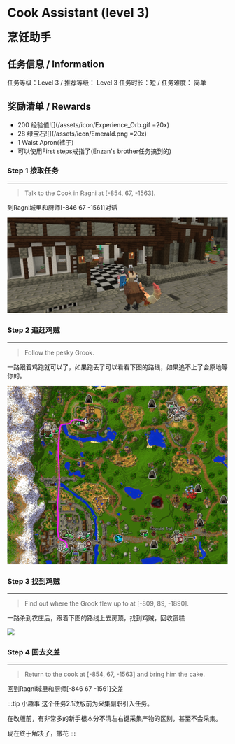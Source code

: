 # Cook Assistant (level 3)
<span style="font-size: 25px;">**烹饪助手**</span>
  

## 任务信息 / Information
任务等级：Level 3 / 推荐等级： Level 3
任务时长：短 / 任务难度： 简单


## 奖励清单 / Rewards

+ 200 经验值![](/assets/icon/Experience_Orb.gif =20x)
+ 28 绿宝石![](/assets/icon/Emerald.png =20x)
+ 1 Waist Apron(裤子)
+ 可以使用First steps戒指了(Enzan's brother任务搞到的)



### Step 1 接取任务
---
>Talk to the Cook in Ragni at [-854, 67, -1563].

到Ragni城里和<NPC>厨师</NPC><CC>[-846 67 -1561]</CC>对话

![](/assets/img/lv3-1.png)

### Step 2 追赶鸡贼
---
>Follow the pesky Grook.

一路跟着鸡跑就可以了，如果跑丢了可以看看下图的路线，如果追不上了会原地等你的。

![](/assets/img/lv3-2.png)

### Step 3 找到鸡贼
---
>Find out where the Grook flew up to at [-809, 89, -1890].

一路杀到农庄后，跟着下图的路线上去房顶，找到鸡贼，回收蛋糕

![](/assets/img/lv3-3.png)

### Step 4 回去交差
---
>Return to the cook at [-854, 67, -1563] and bring him the cake.

回到Ragni城里和<NPC>厨师</NPC><CC>[-846 67 -1561]</CC>交差


:::tip 小趣事
这个任务2.1改版前为采集副职引入任务。

在改版前，有非常多的新手根本分不清左右键采集产物的区别，甚至不会采集。

现在终于解决了，撒花
:::